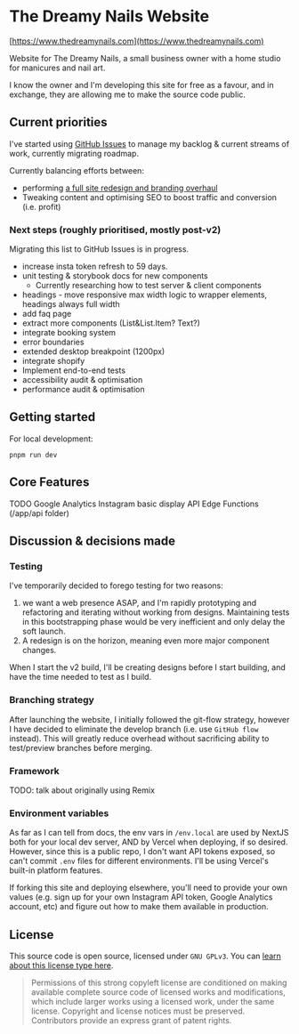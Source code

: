 # The Dreamy Nails Website

[https://www.thedreamynails.com](https://www.thedreamynails.com)

Website for The Dreamy Nails, a small business owner with a home studio for manicures and nail art.

I know the owner and I'm developing this site for free as a favour, and in exchange, they are allowing me to make the source code public.

## Current priorities

I've started using [GitHub Issues](/issues) to manage my backlog & current streams of work, currently migrating roadmap.

Currently balancing efforts between:
* performing [a full site redesign and branding overhaul](https://github.com/bootlegneurons/tdn-web-next/issues/11)
* Tweaking content and optimising SEO to boost traffic and conversion (i.e. profit)

### Next steps (roughly prioritised, mostly post-v2)

Migrating this list to GitHub Issues is in progress.

* increase insta token refresh to 59 days.
* unit testing & storybook docs for new components
  * Currently researching how to test server & client components
* headings - move responsive max width logic to wrapper elements, headings always full width
* add faq page
* extract more components (List&List.Item? Text?)
* integrate booking system
* error boundaries
* extended desktop breakpoint (1200px)
* integrate shopify
* Implement end-to-end tests
* accessibility audit & optimisation
* performance audit & optimisation

## Getting started

For local development:

```
pnpm run dev
```

## Core Features

TODO
Google Analytics
Instagram basic display API
Edge Functions (/app/api folder)

## Discussion & decisions made

### Testing

I've temporarily decided to forego testing for two reasons:
1. we want a web presence ASAP, and I'm rapidly prototyping and refactoring and iterating without working from designs. Maintaining tests in this bootstrapping phase would be very inefficient and only delay the soft launch.
2. A redesign is on the horizon, meaning even more major component changes.

When I start the v2 build, I'll be creating designs before I start building, and have the time needed to test as I build.

### Branching strategy

After launching the website, I initially followed the git-flow strategy, however I have decided to eliminate the develop branch (i.e. use `GitHub flow` instead). This will greatly reduce overhead without sacrificing ability to test/preview branches before merging.

### Framework

TODO: talk about originally using Remix 

### Environment variables

As far as I can tell from docs, the env vars in `/env.local` are used by NextJS both for your local dev server, AND by Vercel when deploying, if so desired. However, since this is a public repo, I don't want API tokens exposed, so can't commit `.env` files for different environments. I'll be using Vercel's built-in platform features.

If forking this site and deploying elsewhere, you'll need to provide your own values (e.g. sign up for your own Instagram API token, Google Analytics account, etc) and figure out how to make them available in production.

## License

This source code is open source, licensed under `GNU GPLv3`. You can [learn about this license type here](https://choosealicense.com/licenses/gpl-3.0/).

> Permissions of this strong copyleft license are conditioned on making available complete source code of licensed works and modifications, which include larger works using a licensed work, under the same license. Copyright and license notices must be preserved. Contributors provide an express grant of patent rights.